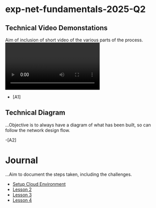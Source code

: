 # exp-net-fundamentals-2025-Q2

## Technical Video Demonstations

Aim of inclusion of short video of the various parts of the process.
<Video A1>

- [A1]
## Technical Diagram

...Objective is to always have a diagram of what has been built, so can follow the network design flow.
<Diagram A2>

-[A2]

# Journal
...Aim to document the steps taken, including the challenges.

- [Setup Cloud Environment]()
- [Lesson 2]()
- [Lesson 3]()
- [Lesson 4]()
  
